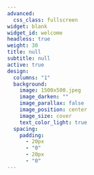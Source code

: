 ```yaml
---
advanced:
  css_class: fullscreen
widget: blank
widget_id: welcome
headless: true
weight: 30
title: null
subtitle: null
active: true
design:
  columns: "1"
  background:
    image: 1500x500.jpeg
    image_darken: ""
    image_parallax: false
    image_position: center
    image_size: cover
    text_color_light: true
  spacing:
    padding:
      - 20px
      - "0"
      - 20px
      - "0"
---
```

